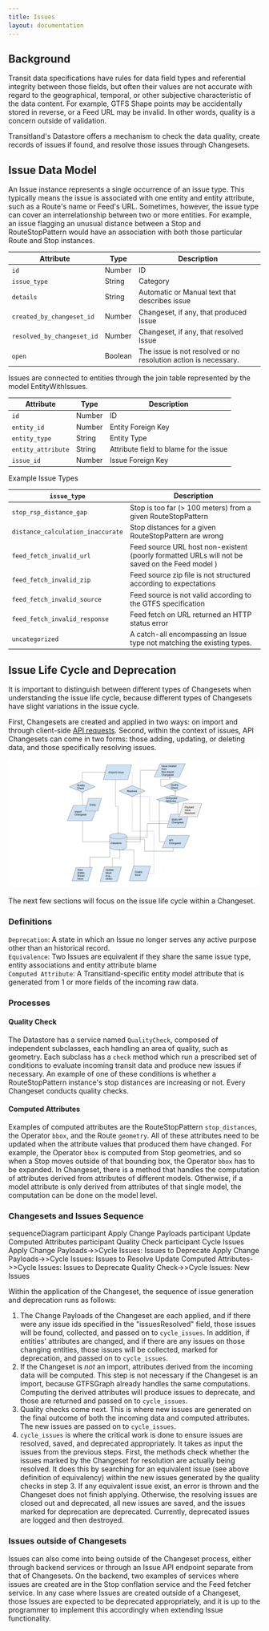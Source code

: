 ```yaml
---
title: Issues
layout: documentation
---
```


<script src="https://cdn.rawgit.com/knsv/mermaid/0.3.5/dist/mermaid.full.js"></script>

## Background

Transit data specifications have rules for data field types and referential integrity between those fields,
but often their values are not accurate with regard to the geographical, temporal, or other subjective characteristic of the data content. For example, GTFS Shape points may be accidentally stored in reverse, or a Feed URL may be invalid. In other words, quality is
a concern outside of validation.


Transitland's Datastore offers a mechanism to check the data quality, create records of issues if found, and resolve those issues through Changesets.


## Issue Data Model

An Issue instance represents a single occurrence of an issue type. This typically means the issue is
associated with one entity and entity attribute, such as a Route's name or Feed's URL. Sometimes, however, the issue type can cover an interrelationship between two or more entities. For example, an issue flagging an unusual distance between a Stop and RouteStopPattern would have an association with both those particular Route and Stop instances.

| Attribute | Type | Description |
|-----------|------|---------|
| `id`      | Number | ID |
| `issue_type` | String | Category |
| `details` | String | Automatic or Manual text that describes issue |
| `created_by_changeset_id` | Number | Changeset, if any, that produced Issue |
| `resolved_by_changeset_id` | Number | Changeset, if any, that resolved Issue |
| `open` | Boolean | The issue is not resolved or no resolution action is necessary. |

Issues are connected to entities through the join table represented by the model EntityWithIssues.

| Attribute | Type | Description |
|-----------|------|---------|
| `id`      | Number | ID |
| `entity_id` | Number | Entity Foreign Key |
| `entity_type` | String | Entity Type |
| `entity_attribute` | String | Attribute field to blame for the issue |
| `issue_id` | Number | Issue Foreign Key |

Example Issue Types

| `issue_type` | Description |
|-----------|------|
| `stop_rsp_distance_gap` | Stop is too far (> 100 meters) from a given RouteStopPattern |
| `distance_calculation_inaccurate` | Stop distances for a given RouteStopPattern are wrong |
| `feed_fetch_invalid_url` | Feed source URL host non-existent (poorly formatted URLs will not be saved on the Feed model ) |
| `feed_fetch_invalid_zip` | Feed source zip file is not structured according to expectations |
| `feed_fetch_invalid_source` | Feed source is not valid according to the GTFS specification |
| `feed_fetch_invalid_response` | Feed fetch on URL returned an HTTP status error |
| `uncategorized` | A catch-all encompassing an Issue type not matching the existing types. |

## Issue Life Cycle and Deprecation
It is important to distinguish between different types of Changesets when understanding the issue life cycle, because
different types of Changesets have slight variations in the issue cycle.

First, Changesets are created and applied in two ways: on import and through client-side [API requests](api-endpoints.html). Second, within the context of
issues, API Changesets can come in two forms: those adding, updating, or deleting data, and those specifically resolving
issues.

![Issues through Changesets](issues_through_changesets.png)

The next few sections will focus on the issue life cycle within a Changeset.

### Definitions
`Deprecation`: A state in which an Issue no longer serves any active purpose other than an historical record.  
`Equivalence`: Two Issues are equivalent if they share the same issue type, entity associations and entity attribute blame  
`Computed Attribute`: A Transitland-specific entity model attribute that is generated from 1 or more fields of the incoming raw data.  

### Processes

#### Quality Check
The Datastore has a service named `QualityCheck`, composed of independent subclasses, each handling an area of quality, such as geometry. Each subclass has a `check` method which run a prescribed set of conditions to evaluate
incoming transit data and produce new issues if necessary. An example of one of these conditions is whether a RouteStopPattern
instance's stop distances are increasing or not. Every Changeset conducts quality checks.

#### Computed Attributes
Examples of computed attributes are the RouteStopPattern `stop_distances`, the Operator `bbox`, and the Route `geometry`. All of these attributes need to be updated when the attribute values that produced them have changed. For example, the Operator `bbox` is computed from Stop geometries, and so when a Stop moves outside of that bounding box, the Operator `bbox` has to be expanded. In Changeset, there is a method that handles the computation of attributes derived from attributes of different models. Otherwise, if a model attribute is only derived from attributes of that single model, the computation can be done on the model level.

### Changesets and Issues Sequence

<div class="mermaid">
sequenceDiagram
    participant Apply Change Payloads
    participant Update Computed Attributes
    participant Quality Check
    participant Cycle Issues
    Apply Change Payloads->>Cycle Issues: Issues to Deprecate
    Apply Change Payloads->>Cycle Issues: Issues to Resolve
    Update Computed Attributes->>Cycle Issues: Issues to Deprecate
    Quality Check->>Cycle Issues: New Issues
</div>

Within the application of the Changeset, the sequence of issue generation and deprecation runs as follows:

1.  The Change Payloads of the Changeset are each applied, and if there were any issue ids specified in the "issuesResolved"
field, those issues will be found, collected, and passed on to `cycle_issues`. In addition, if entities' attributes are changed,
and if there are any issues on those changing entities, those issues will be collected, marked for deprecation, and passed on to `cycle_issues`.
2.  If the Changeset is *not* an import, attributes derived from the incoming data will be computed. This step is not necessary if the Changeset is an import, because GTFSGraph already handles the same computations. Computing the derived attributes will produce issues to deprecate, and those are returned and passed on to `cycle_issues`.  
3.  Quality checks come next. This is where new issues are generated on the final outcome of both the incoming data and computed attributes. The new issues are passed on to `cycle_issues`.
4.  `cycle_issues` is where the critical work is done to ensure issues are resolved, saved, and deprecated appropriately. It takes as input the issues from the previous steps. First, the methods check whether the issues marked by the Changeset for resolution are actually being resolved. It does this by searching for an equivalent issue (see above definition of equivalency) within the new issues generated by the quality checks in step 3. If any equivalent issue exist, an error is thrown and the Changeset does not finish applying. Otherwise, the resolving issues are closed out and deprecated, all new issues are saved, and the issues marked for deprecation are deprecated. Currently, deprecated issues are logged and then destroyed.

### Issues outside of Changesets

Issues can also come into being outside of the Changeset process, either through backend services or
through an Issue API endpoint separate from that of Changesets. On the backend, two examples of services where issues are created are in the Stop conflation service and the Feed fetcher service. In any case where Issues are created outside of a Changeset, those Issues are
expected to be deprecated appropriately, and it is up to the programmer to implement this accordingly when extending Issue functionality.
